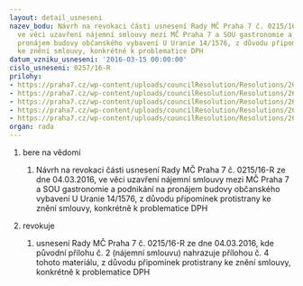 ```yaml
---
layout: detail_usneseni
nazev_bodu: Návrh na revokaci části usnesení Rady MČ Praha 7 č. 0215/16-R ze dne 04.03.2016,
  ve věci uzavření nájemní smlouvy mezi MČ Praha 7 a SOU gastronomie a podnikání na
  pronájem budovy občanského vybavení U Uranie 14/1576, z důvodu připomínek protistrany
  ke znění smlouvy, konkrétně k problematice DPH
datum_vzniku_usneseni: '2016-03-15 00:00:00'
cislo_usneseni: 0257/16-R
prilohy:
- https://praha7.cz/wp-content/uploads/councilResolution/Resolutions/26995/export/DZ_Uranie14~32496.docx
- https://praha7.cz/wp-content/uploads/councilResolution/Resolutions/26995/export/0215R~32495.pdf
- https://praha7.cz/wp-content/uploads/councilResolution/Resolutions/26995/export/02_Uranie14~32494.doc
- https://praha7.cz/wp-content/uploads/councilResolution/Resolutions/26995/export/NajemnismlouvaSOUgastronomie_160308~32493.doc
- https://praha7.cz/wp-content/uploads/councilResolution/Resolutions/26995/export/export~299844.pdf
organ: rada
---
```

<ol id="urzList" class="urzList_view"><li id="" class="urzClass1"><span name="1">bere na vědomí</span><ol class="urzOlClass"><li style="text-align: left;" id="" class="urzClass2"><span><p>Návrh na revokaci části usnesení Rady MČ Praha 7 č. 0215/16-R ze dne 04.03.2016, ve věci uzavření nájemní smlouvy mezi MČ Praha 7 a SOU gastronomie a podnikání na pronájem budovy občanského vybavení U Uranie 14/1576, z důvodu připomínek protistrany ke znění smlouvy, konkrétně k problematice DPH</p></span></li></ol></li><li id="" class="urzClass1"><span name="21">revokuje</span><ol class="urzOlClass"><li style="text-align: left;" id="" class="urzClass2"><span><p>usnesení Rady MČ Praha 7 č. 0215/16-R ze dne 04.03.2016, kde původní přílohu č. 2 (nájemní smlouvu) nahrazuje přílohou č. 4 tohoto materiálu, z důvodu připomínek protistrany ke znění smlouvy, konkrétně k problematice DPH<br></p></span></li></ol></li></ol>